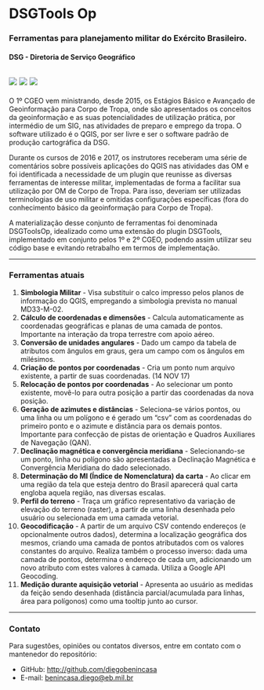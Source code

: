 # DSGTools Op
### Ferramentas para planejamento militar do Exército Brasileiro.
#### DSG - Diretoria de Serviço Geográfico

![](https://img.shields.io/badge/stable--version-1.3-brightgreen.svg) ![](https://img.shields.io/badge/stable--date-2018--08--07-orange.svg) ![](https://img.shields.io/badge/maintainer-diegobenincasa-blue.svg)
---
O 1º CGEO vem ministrando, desde 2015, os Estágios Básico e Avançado de Geoinformação para Corpo de Tropa, onde são apresentados os conceitos da geoinformação e as suas potencialidades de utilização prática, por intermédio de um SIG, nas atividades de preparo e emprego da tropa. O software utilizado é o QGIS, por ser livre e ser o software padrão de produção cartográfica da DSG.

Durante os cursos de 2016 e 2017, os instrutores receberam uma série de comentários sobre possíveis aplicações do QGIS nas atividades das OM e foi identificada a necessidade de um plugin que reunisse as diversas ferramentas de interesse militar, implementadas de forma a facilitar sua utilização por OM de Corpo de Tropa. Para isso, deveriam ser utilizadas terminologias de uso militar e omitidas configurações específicas (fora do conhecimento básico da geoinformação para Corpo de Tropa).

A materialização desse conjunto de ferramentas foi denominada DSGToolsOp, idealizado como uma extensão do plugin DSGTools, implementado em conjunto pelos 1º e 2º CGEO, podendo assim utilizar seu código base e evitando retrabalho em termos de implementação.

---
### Ferramentas atuais

1. **Simbologia Militar** - Visa substituir o calco impresso pelos planos de informação do QGIS, empregando a simbologia prevista no manual MD33-M-02.
2. **Cálculo de coordenadas e dimensões** - Calcula automaticamente as coordenadas geográficas e planas de uma camada de pontos. Importante na interação da tropa terrestre com apoio aéreo.
3. **Conversão de unidades angulares** - Dado um campo da tabela de atributos com ângulos em graus, gera um campo com os ângulos em milésimos.
4. **Criação de pontos por coordenadas** - Cria um ponto num arquivo existente, a partir de suas coordenadas. (14 NOV 17)
5. **Relocação de pontos por coordenadas** - Ao selecionar um ponto existente, movê-lo para outra posição a partir das coordenadas da nova posição.
6. **Geração de azimutes e distâncias** - Seleciona-se vários pontos, ou uma linha ou um polígono e é gerado um “csv” com as coordenadas do primeiro ponto e o azimute e distância para os demais pontos. Importante para confecção de pistas de orientação e Quadros Auxiliares de Navegação (QAN).
7. **Declinação magnética e convergência meridiana** - Selecionando-se um ponto, linha ou polígono são apresentadas a Declinação Magnética e Convergência Meridiana do dado selecionado.
8. **Determinação do MI (Índice de Nomenclatura) da carta** - Ao clicar em uma região da tela que esteja dentro do Brasil aparecerá qual carta engloba aquela região, nas diversas escalas.
9. **Perfil do terreno** - Traça um gráfico representativo da variação de elevação do terreno (raster), a partir de uma linha desenhada pelo usuário ou selecionada em uma camada vetorial.
10. **Geocodificação** - A partir de um arquivo CSV contendo endereços (e opcionalmente outros dados), determina a localização geográfica dos mesmos, criando uma camada de pontos atributados com os valores constantes do arquivo. Realiza também o processo inverso: dada uma camada de pontos, determina o endereço de cada um, adicionando um novo atributo com estes valores à camada. Utiliza a Google API Geocoding.
11. **Medição durante aquisição vetorial** - Apresenta ao usuário as medidas da feição sendo desenhada (distância parcial/acumulada para linhas, área para polígonos) como uma tooltip junto ao cursor.

---
### Contato
Para sugestões, opiniões ou contatos diversos, entre em contato com o mantenedor do repositório:
- GitHub: http://github.com/diegobenincasa
- E-mail: benincasa.diego@eb.mil.br
